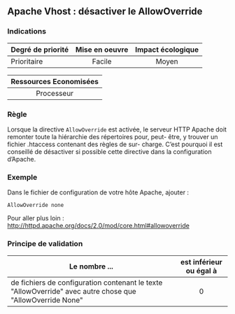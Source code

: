 ## Apache Vhost : désactiver le AllowOverride
### Indications
| Degré de priorité |      Mise en oeuvre       |  Impact écologique    | 
|-------------------|:-------------------------:|:---------------------:|
| Prioritaire       |  Facile                   |    Moyen              | 


|Ressources Economisées                                      |
|:----------------------------------------------------------:|
|  Processeur  |

### Règle
Lorsque la directive `AllowOverride` est activée, le serveur HTTP Apache doit remonter toute la hiérarchie des répertoires pour, peut- être, y trouver un fichier .htaccess contenant des règles de sur- charge. 
C’est pourquoi il est conseillé de désactiver si possible cette directive dans la configuration d’Apache.

### Exemple
Dans le fichier de configuration de votre hôte Apache, ajouter :
```apacheconf
AllowOverride none
```

Pour aller plus loin :
http://httpd.apache.org/docs/2.0/mod/core.html#allowoverride

### Principe de validation

| Le nombre ...     | est inférieur ou égal à   |  
|-------------------|:-------------------------:|
|  de fichiers de configuration contenant le texte "AllowOverride" avec autre chose que "AllowOverride None" | 0  |
